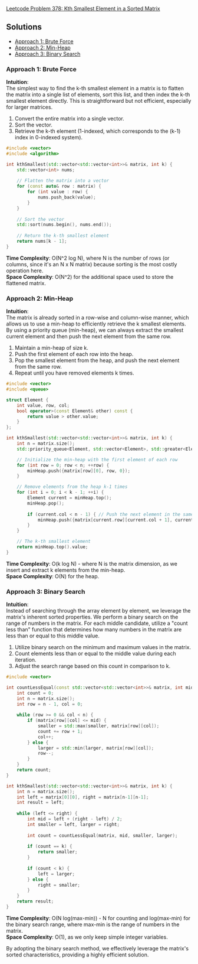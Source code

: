 [Leetcode Problem 378: Kth Smallest Element in a Sorted Matrix](https://leetcode.com/problems/kth-smallest-element-in-a-sorted-matrix/)

## Solutions

- [Approach 1: Brute Force](#approach-1-brute-force)
- [Approach 2: Min-Heap](#approach-2-min-heap)
- [Approach 3: Binary Search](#approach-3-binary-search)

### Approach 1: Brute Force

**Intuition**:  
The simplest way to find the k-th smallest element in a matrix is to flatten the matrix into a single list of elements, sort this list, and then index the k-th smallest element directly. This is straightforward but not efficient, especially for larger matrices.

1. Convert the entire matrix into a single vector.
2. Sort the vector.
3. Retrieve the k-th element (1-indexed, which corresponds to the (k-1) index in 0-indexed system).

```cpp
#include <vector>
#include <algorithm>

int kthSmallest(std::vector<std::vector<int>>& matrix, int k) {
    std::vector<int> nums;
    
    // Flatten the matrix into a vector
    for (const auto& row : matrix) {
        for (int value : row) {
            nums.push_back(value);
        }
    }
    
    // Sort the vector
    std::sort(nums.begin(), nums.end());
    
    // Return the k-th smallest element
    return nums[k - 1];
}
```
**Time Complexity**: O(N^2 log N), where N is the number of rows (or columns, since it's an N x N matrix) because sorting is the most costly operation here.  
**Space Complexity**: O(N^2) for the additional space used to store the flattened matrix.

### Approach 2: Min-Heap

**Intuition**:  
The matrix is already sorted in a row-wise and column-wise manner, which allows us to use a min-heap to efficiently retrieve the k smallest elements. By using a priority queue (min-heap), we can always extract the smallest current element and then push the next element from the same row. 

1. Maintain a min-heap of size k.
2. Push the first element of each row into the heap.
3. Pop the smallest element from the heap, and push the next element from the same row.
4. Repeat until you have removed elements k times.

```cpp
#include <vector>
#include <queue>

struct Element {
    int value, row, col;
    bool operator>(const Element& other) const {
        return value > other.value;
    }
};

int kthSmallest(std::vector<std::vector<int>>& matrix, int k) {
    int n = matrix.size();
    std::priority_queue<Element, std::vector<Element>, std::greater<Element>> minHeap;

    // Initialize the min-heap with the first element of each row
    for (int row = 0; row < n; ++row) {
        minHeap.push({matrix[row][0], row, 0});
    }

    // Remove elements from the heap k-1 times
    for (int i = 0; i < k - 1; ++i) {
        Element current = minHeap.top();
        minHeap.pop();
        
        if (current.col < n - 1) { // Push the next element in the same row
            minHeap.push({matrix[current.row][current.col + 1], current.row, current.col + 1});
        }
    }

    // The k-th smallest element
    return minHeap.top().value;
}
```

**Time Complexity**: O(k log N) - where N is the matrix dimension, as we insert and extract k elements from the min-heap.  
**Space Complexity**: O(N) for the heap.

### Approach 3: Binary Search

**Intuition**:  
Instead of searching through the array element by element, we leverage the matrix's inherent sorted properties. We perform a binary search on the range of numbers in the matrix. For each middle candidate, utilize a "count less than" function that determines how many numbers in the matrix are less than or equal to this middle value.

1. Utilize binary search on the minimum and maximum values in the matrix.
2. Count elements less than or equal to the middle value during each iteration.
3. Adjust the search range based on this count in comparison to k.

```cpp
#include <vector>

int countLessEqual(const std::vector<std::vector<int>>& matrix, int mid, int& smaller, int& larger) {
    int count = 0;
    int n = matrix.size();
    int row = n - 1, col = 0;
    
    while (row >= 0 && col < n) {
        if (matrix[row][col] <= mid) {
            smaller = std::max(smaller, matrix[row][col]);
            count += row + 1;
            col++;
        } else {
            larger = std::min(larger, matrix[row][col]);
            row--;
        }
    }
    return count;
}

int kthSmallest(std::vector<std::vector<int>>& matrix, int k) {
    int n = matrix.size();
    int left = matrix[0][0], right = matrix[n-1][n-1];
    int result = left;
    
    while (left <= right) {
        int mid = left + (right - left) / 2;
        int smaller = left, larger = right;
        
        int count = countLessEqual(matrix, mid, smaller, larger);
        
        if (count == k) {
            return smaller;
        }
        
        if (count < k) {
            left = larger;
        } else {
            right = smaller;
        }
    }
    return result;
}
```

**Time Complexity**: O(N log(max-min)) - N for counting and log(max-min) for the binary search range, where max-min is the range of numbers in the matrix.  
**Space Complexity**: O(1), as we only keep simple integer variables.

By adopting the binary search method, we effectively leverage the matrix's sorted characteristics, providing a highly efficient solution.

